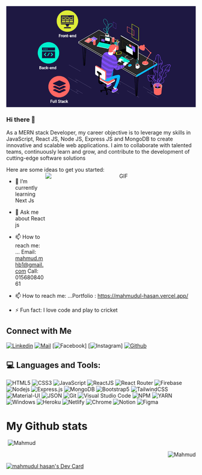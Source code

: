 <a target="_blank">
  <img align="center"  alt="GIF" src="./assets/full-stack-development.gif">
</a>

### Hi there 👋

As a MERN stack Developer, my career objective is to leverage my skills in JavaScript, React JS, Node JS, Express JS and MongoDB to create innovative and scalable web applications. I aim to collaborate with talented teams, continuously learn and grow, and contribute to the development of cutting-edge software solutions

<!--
**Mahmudmhb/Mahmudmhb** is a ✨ _special_ ✨ repository because its `README.md` (this file) appears on your GitHub profile.-->

Here are some ideas to get you started:
<a target="_blank" align="center">
<img align="right" top="500" height="300" width="400" alt="GIF" src="https://media.giphy.com/media/SWoSkN6DxTszqIKEqv/giphy.gif">
</a>

- 🌱 I’m currently learning Next Js
- 💬 Ask me about React js
- 📫 How to reach me: ... Email: mahmud.mhb1@gmail.com Call: 01568084061
- 📫 How to reach me: ...Portfolio : https://mahmudul-hasan.vercel.app/

- ⚡ Fun fact: I love code and play to cricket

## Connect with Me

[![Linkedin](https://img.shields.io/badge/LinkedIn-0077B5?style=for-the-badge&logo=linkedin&logoColor=white)](https://www.linkedin.com/in/mahmudul-hasan-6b2bb9226/)
[![Mail](https://img.shields.io/badge/Gmail-D14836?style=for-the-badge&logo=gmail&logoColor=white)](mahmud.mhb1@gmail.com)
[![Facebook](https://img.shields.io/badge/Facebook-1877F2?style=for-the-badge&logo=facebook&logoColor=white)]
[![Instagram](https://img.shields.io/badge/Instagram-E4405F?style=for-the-badge&logo=instagram&logoColor=white)]
[![Github](https://img.shields.io/badge/GitHub-100000?style=for-the-badge&logo=github&logoColor=white)](https://github.com/Mahmudmhb)

## 💻 Languages and Tools:

![HTML5](https://img.shields.io/badge/HTML5-E34F26?style=for-the-badge&logo=html5&logoColor=white)
![CSS3](https://img.shields.io/badge/CSS3-1572B6?style=for-the-badge&logo=css3&logoColor=white)
![JavaScript](https://img.shields.io/badge/JavaScript-F7DF1E?style=for-the-badge&logo=javascript&logoColor=black)
![ReactJS](https://img.shields.io/badge/React-20232A?style=for-the-badge&logo=react&logoColor=61DAFB)
![React Router](https://img.shields.io/badge/React_Router-CA4245?style=for-the-badge&logo=react-router&logoColor=white)
![Firebase](https://img.shields.io/badge/firebase-ffca28?style=for-the-badge&logo=firebase&logoColor=black)
![Nodejs](https://img.shields.io/badge/Node.js-339933?style=for-the-badge&logo=nodedotjs&logoColor=white)
![Express.js](https://img.shields.io/badge/Express.js-000000?style=for-the-badge&logo=express&logoColor=white)
![MongoDB](https://img.shields.io/badge/MongoDB-4EA94B?style=for-the-badge&logo=mongodb&logoColor=white)
![Bootstrap5](https://img.shields.io/badge/Bootstrap-563D7C?style=for-the-badge&logo=bootstrap&logoColor=white)
![TailwindCSS](https://img.shields.io/badge/tailwindcss-%2338B2AC.svg?style=for-the-badge&logo=tailwind-css&logoColor=white)
![Material-UI](https://img.shields.io/badge/Material--UI-0081CB?style=for-the-badge&logo=material-ui&logoColor=white)
![JSON](https://img.shields.io/badge/json-5E5C5C?style=for-the-badge&logo=json&logoColor=white)
![Git](https://img.shields.io/badge/Git-F05032?style=for-the-badge&logo=git&logoColor=white)
![Visual Studio Code](https://img.shields.io/badge/Visual_Studio_Code-0078D4?style=for-the-badge&logo=visual%20studio%20code&logoColor=white)
![NPM](https://img.shields.io/badge/npm-CB3837?style=for-the-badge&logo=npm&logoColor=white)
![YARN](https://img.shields.io/badge/Yarn-2C8EBB?style=for-the-badge&logo=yarn&logoColor=white)
![Windows](https://img.shields.io/badge/Windows-0078D6?style=for-the-badge&logo=windows&logoColor=white)
![Heroku](https://img.shields.io/badge/Heroku-430098?style=for-the-badge&logo=heroku&logoColor=white)
![Netlify](https://img.shields.io/badge/Netlify-00C7B7?style=for-the-badge&logo=netlify&logoColor=white)
![Chrome](https://img.shields.io/badge/Google_chrome-4285F4?style=for-the-badge&logo=Google-chrome&logoColor=white)
![Notion](https://img.shields.io/badge/Notion-000000?style=for-the-badge&logo=notion&logoColor=white)
![Figma](https://img.shields.io/badge/Figma-F24E1E?style=for-the-badge&logo=figma&logoColor=white)

# My Github stats

<p align="left">&nbsp;<img src="https://github-readme-stats.vercel.app/api?username=Mahmudmhb&show_icons=true&theme=tokyonight&title_color=3cb480&locale=en" alt="Mahmud"  width = 400px/></p>

<p align="right"><img src="https://github-readme-stats.vercel.app/api/top-langs?username=Mahmudmhb&show_icons=true&theme=tokyonight&title_color=3cb480&locale=en&layout=compact" alt="Mahmud" /></p>

<a href="https://app.daily.dev/mahmudulhasan6"><img src="https://api.daily.dev/devcards/v2/2XZoSmMjTxsM0x5xAyLpi.png?r=vx3" width="356" alt="mahmudul hasan's Dev Card"/></a>
